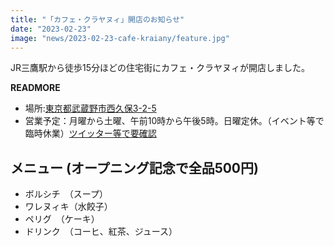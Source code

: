 ```yaml
---
title: "「カフェ・クラヤヌィ」開店のお知らせ"
date: "2023-02-23"
image: "news/2023-02-23-cafe-kraiany/feature.jpg"
---
```


JR三鷹駅から徒歩15分ほどの住宅街にカフェ・クラヤヌィが開店しました。

__READMORE__

* 場所:<a href="https://goo.gl/maps/98aMcfCh4xkufVYL7" target=_blank>東京都武蔵野市西久保3-2-5</a>
* 営業予定：月曜から土曜、午前10時から午後5時。日曜定休。（イベント等で臨時休業）<a href="https://twitter.com/npo_kraiany" target=_blank>ツイッター等で要確認</a>

## メニュー (オープニング記念で全品500円)

* ボルシチ　（スープ）
* ワレヌィキ（水餃子）
* ペリグ　（ケーキ）
* ドリンク　（コーヒ、紅茶、ジュース）
